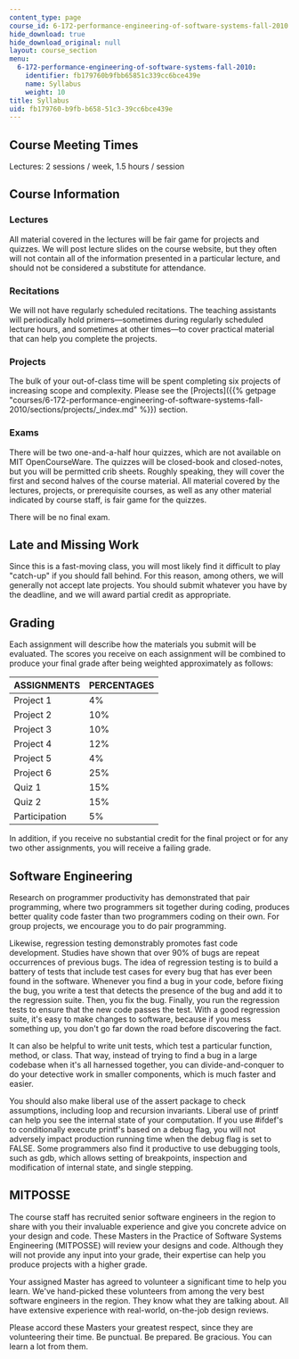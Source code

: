 ```yaml
---
content_type: page
course_id: 6-172-performance-engineering-of-software-systems-fall-2010
hide_download: true
hide_download_original: null
layout: course_section
menu:
  6-172-performance-engineering-of-software-systems-fall-2010:
    identifier: fb179760b9fbb65851c339cc6bce439e
    name: Syllabus
    weight: 10
title: Syllabus
uid: fb179760-b9fb-b658-51c3-39cc6bce439e
---
```


Course Meeting Times
--------------------

Lectures: 2 sessions / week, 1.5 hours / session

Course Information
------------------

### Lectures

All material covered in the lectures will be fair game for projects and quizzes. We will post lecture slides on the course website, but they often will not contain all of the information presented in a particular lecture, and should not be considered a substitute for attendance.

### Recitations

We will not have regularly scheduled recitations. The teaching assistants will periodically hold primers—sometimes during regularly scheduled lecture hours, and sometimes at other times—to cover practical material that can help you complete the projects.

### Projects

The bulk of your out-of-class time will be spent completing six projects of increasing scope and complexity. Please see the [Projects]({{% getpage "courses/6-172-performance-engineering-of-software-systems-fall-2010/sections/projects/_index.md" %}}) section.

### Exams

There will be two one-and-a-half hour quizzes, which are not available on MIT OpenCourseWare. The quizzes will be closed-book and closed-notes, but you will be permitted crib sheets. Roughly speaking, they will cover the first and second halves of the course material. All material covered by the lectures, projects, or prerequisite courses, as well as any other material indicated by course staff, is fair game for the quizzes.

There will be no final exam.

Late and Missing Work
---------------------

Since this is a fast-moving class, you will most likely find it difficult to play "catch-up" if you should fall behind. For this reason, among others, we will generally not accept late projects. You should submit whatever you have by the deadline, and we will award partial credit as appropriate.

Grading
-------

Each assignment will describe how the materials you submit will be evaluated. The scores you receive on each assignment will be combined to produce your final grade after being weighted approximately as follows:

| ASSIGNMENTS | PERCENTAGES |
| --- | --- |
| Project 1 | 4% |
| Project 2 | 10% |
| Project 3 | 10% |
| Project 4 | 12% |
| Project 5 | 4% |
| Project 6 | 25% |
| Quiz 1 | 15% |
| Quiz 2 | 15% |
| Participation | 5% 

In addition, if you receive no substantial credit for the final project or for any two other assignments, you will receive a failing grade.

Software Engineering
--------------------

Research on programmer productivity has demonstrated that pair programming, where two programmers sit together during coding, produces better quality code faster than two programmers coding on their own. For group projects, we encourage you to do pair programming.

Likewise, regression testing demonstrably promotes fast code development. Studies have shown that over 90% of bugs are repeat occurrences of previous bugs. The idea of regression testing is to build a battery of tests that include test cases for every bug that has ever been found in the software. Whenever you find a bug in your code, before fixing the bug, you write a test that detects the presence of the bug and add it to the regression suite. Then, you fix the bug. Finally, you run the regression tests to ensure that the new code passes the test. With a good regression suite, it's easy to make changes to software, because if you mess something up, you don't go far down the road before discovering the fact.

It can also be helpful to write unit tests, which test a particular function, method, or class. That way, instead of trying to find a bug in a large codebase when it's all harnessed together, you can divide-and-conquer to do your detective work in smaller components, which is much faster and easier.

You should also make liberal use of the assert package to check assumptions, including loop and recursion invariants. Liberal use of printf can help you see the internal state of your computation. If you use #ifdef's to conditionally execute printf's based on a debug flag, you will not adversely impact production running time when the debug flag is set to FALSE. Some programmers also find it productive to use debugging tools, such as gdb, which allows setting of breakpoints, inspection and modification of internal state, and single stepping.

MITPOSSE
--------

The course staff has recruited senior software engineers in the region to share with you their invaluable experience and give you concrete advice on your design and code. These Masters in the Practice of Software Systems Engineering (MITPOSSE) will review your designs and code. Although they will not provide any input into your grade, their expertise can help you produce projects with a higher grade.

Your assigned Master has agreed to volunteer a significant time to help you learn. We've hand-picked these volunteers from among the very best software engineers in the region. They know what they are talking about. All have extensive experience with real-world, on-the-job design reviews.

Please accord these Masters your greatest respect, since they are volunteering their time. Be punctual. Be prepared. Be gracious. You can learn a lot from them.